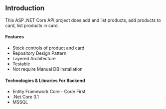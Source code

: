 
<h2>Introduction</h2>
This ASP .NET Core API project does add and list products, add products to card, list products in card.</br> 

<h4>Features</h4>

<ul>
  <li>Stock controls of product and card</li>
  <li>Repository Design Pattern</li>
  <li>Layered Architecture</li>
  <li>Testable</li>
  <li>Not require Manual DB installation</li>
</ul> 

<h4>Technologies & Libraries For Backend</h4>
<ul>
  <li>Entity Framework Core - Code First</li>
  <li>.Net Core 3.1</li>
  <li>MSSQL</li>
</ul> 

